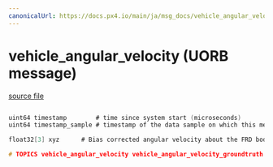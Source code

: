 ```yaml
---
canonicalUrl: https://docs.px4.io/main/ja/msg_docs/vehicle_angular_velocity
---
```


# vehicle_angular_velocity (UORB message)



[source file](https://github.com/PX4/PX4-Autopilot/blob/release/1.13/msg/vehicle_angular_velocity.msg)

```c

uint64 timestamp        # time since system start (microseconds)
uint64 timestamp_sample # timestamp of the data sample on which this message is based (microseconds)

float32[3] xyz      # Bias corrected angular velocity about the FRD body frame XYZ-axis in rad/s

# TOPICS vehicle_angular_velocity vehicle_angular_velocity_groundtruth

```
